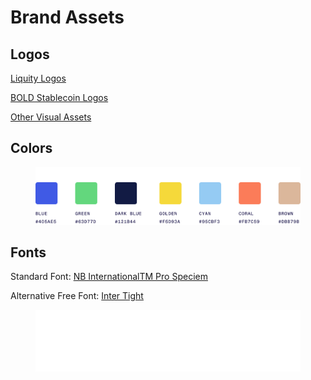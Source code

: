 # Brand Assets



## Logos

[Liquity Logos](https://drive.google.com/drive/folders/1PTvYgvjvuTZurRWvICPuGAzjDpo53y8z)

[BOLD Stablecoin Logos](https://drive.google.com/drive/folders/1DkwbRlHI7Uyz0HTeTfahJmKBK-92v9Mf)

[Other Visual Assets](https://drive.google.com/drive/folders/1O5eo2QD8307140jtoz2-rP71S73WNONS)

## Colors

<figure><img src="../.gitbook/assets/V2 brand colors (1).png" alt=""><figcaption></figcaption></figure>

## Fonts

Standard Font: [NB InternationalTM Pro Speciem](https://neubauladen.com/product/nb-international-pro/)&#x20;

Alternative Free Font: [Inter Tight](https://fonts.google.com/specimen/Inter+Tight)

<figure><img src="../.gitbook/assets/transpatent logo + wordmark white.png" alt=""><figcaption></figcaption></figure>

